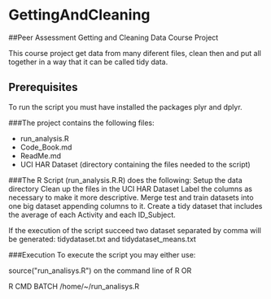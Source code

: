 # GettingAndCleaning
##Peer Assessment Getting and Cleaning Data Course Project

This course project get data from many diferent files, clean then and put all together in a way that it can be called tidy data.

## Prerequisites
To run the script you must have installed the packages plyr and dplyr.

###The project contains the following files:
* run_analysis.R
* Code_Book.md
* ReadMe.md
* UCI HAR Dataset (directory containing the files needed to the script)

###The R Script (run_analysis.R.R) does the following:
Setup the data directory
Clean up the files in the UCI HAR Dataset
Label the columns as necessary to make it more descriptive.
Merge test and train datasets into one big dataset appending columns to it.
Create a tidy dataset that includes the average of each Activity and each ID_Subject.

If the execution of the script succeed two dataset separated by comma will be generated: tidydataset.txt and tidydataset_means.txt

###Execution
To execute the script you may either use:

source("run_analisys.R") on the command line of R OR

R CMD BATCH /home/~/run_analisys.R



